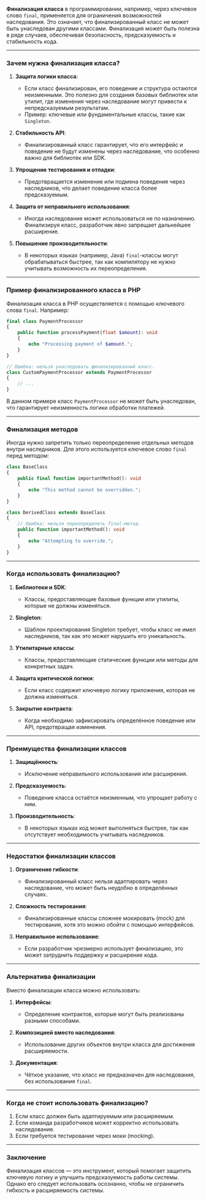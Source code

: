 **Финализация класса** в программировании, например, через ключевое слово `final`, применяется для ограничения возможностей наследования. Это означает, что финализированный класс не может быть унаследован другими классами. Финализация может быть полезна в ряде случаев, обеспечивая безопасность, предсказуемость и стабильность кода.

---

### **Зачем нужна финализация класса?**

1. **Защита логики класса**:
    
    - Если класс финализирован, его поведение и структура остаются неизменными. Это полезно для создания базовых библиотек или утилит, где изменения через наследование могут привести к непредсказуемым результатам.
    - Пример: ключевые или фундаментальные классы, такие как `Singleton`.
2. **Стабильность API**:
    
    - Финализированный класс гарантирует, что его интерфейс и поведение не будут изменены через наследование, что особенно важно для библиотек или SDK.
3. **Упрощение тестирования и отладки**:
    
    - Предотвращается изменение или подмена поведения через наследников, что делает поведение класса более предсказуемым.
4. **Защита от неправильного использования**:
    
    - Иногда наследование может использоваться не по назначению. Финализируя класс, разработчик явно запрещает дальнейшее расширение.
5. **Повышение производительности**:
    
    - В некоторых языках (например, Java) `final`-классы могут обрабатываться быстрее, так как компилятору не нужно учитывать возможность их переопределения.

---

### **Пример финализированного класса в PHP**

Финализация класса в PHP осуществляется с помощью ключевого слова `final`. Например:

```php
final class PaymentProcessor
{
    public function processPayment(float $amount): void
    {
        echo "Processing payment of $amount.";
    }
}

// Ошибка: нельзя унаследовать финализированный класс.
class CustomPaymentProcessor extends PaymentProcessor
{
    // ...
}
```

В данном примере класс `PaymentProcessor` не может быть унаследован, что гарантирует неизменность логики обработки платежей.

---

### **Финализация методов**

Иногда нужно запретить только переопределение отдельных методов внутри наследников. Для этого используется ключевое слово `final` перед методом:

```php
class BaseClass
{
    public final function importantMethod(): void
    {
        echo "This method cannot be overridden.";
    }
}

class DerivedClass extends BaseClass
{
    // Ошибка: нельзя переопределить final-метод.
    public function importantMethod(): void
    {
        echo "Attempting to override.";
    }
}
```

---

### **Когда использовать финализацию?**

1. **Библиотеки и SDK**:
    
    - Классы, предоставляющие базовые функции или утилиты, которые не должны изменяться.
2. **Singleton**:
    
    - Шаблон проектирования Singleton требует, чтобы класс не имел наследников, так как это может нарушить его уникальность.
3. **Утилитарные классы**:
    
    - Классы, предоставляющие статические функции или методы для конкретных задач.
4. **Защита критической логики**:
    
    - Если класс содержит ключевую логику приложения, которая не должна изменяться.
5. **Закрытие контракта**:
    
    - Когда необходимо зафиксировать определённое поведение или API, предотвращая изменения.

---

### **Преимущества финализации классов**

1. **Защищённость**:
    
    - Исключение неправильного использования или расширения.
2. **Предсказуемость**:
    
    - Поведение класса остаётся неизменным, что упрощает работу с ним.
3. **Производительность**:
    
    - В некоторых языках код может выполняться быстрее, так как отсутствует необходимость учитывать наследников.

---

### **Недостатки финализации классов**

1. **Ограничение гибкости**:
    
    - Финализированный класс нельзя адаптировать через наследование, что может быть неудобно в определённых случаях.
2. **Сложность тестирования**:
    
    - Финализированные классы сложнее мокировать (mock) для тестирования, хотя это можно обойти с помощью интерфейсов.
3. **Неправильное использование**:
    
    - Если разработчик чрезмерно использует финализацию, это может затруднить поддержку и расширение кода.

---

### **Альтернатива финализации**

Вместо финализации класса можно использовать:

1. **Интерфейсы**:
    
    - Определение контрактов, которые могут быть реализованы разными способами.
2. **Композицией вместо наследования**:
    
    - Использование других объектов внутри класса для достижения расширяемости.
3. **Документация**:
    
    - Чёткое указание, что класс не предназначен для наследования, без использования `final`.

---

### **Когда не стоит использовать финализацию?**

1. Если класс должен быть адаптируемым или расширяемым.
2. Если команда разработчиков может корректно использовать наследование.
3. Если требуется тестирование через моки (mocking).

---

### **Заключение**

Финализация классов — это инструмент, который помогает защитить ключевую логику и улучшить предсказуемость работы системы. Однако его следует использовать осознанно, чтобы не ограничить гибкость и расширяемость системы.